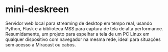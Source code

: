 # mini-deskreen
Servidor web local para streaming de desktop em tempo real, usando Python, Flask e a biblioteca MSS para captura de tela de alta performance.
Resumidamente, um projeto para espelhar a tela de um PC Linux em qualquer dispositivo com navegador na mesma rede, ideal para situações sem acesso a Miracast ou cabos.
